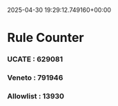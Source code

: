 2025-04-30 19:29:12.749160+00:00
# Rule Counter 
 ### UCATE : 629081

 ### Veneto : 791946

 ### Allowlist : 13930